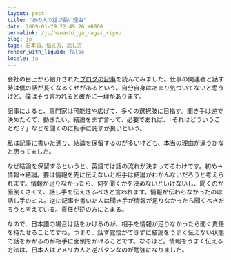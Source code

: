 ```yaml
---
layout: post
title: "あの人の話が長い理由"
date: 2009-01-29 22:49:26 +0000
permalink: /jp/hanashi_ga_nagai_riyuu
blog: jp
tags: 日本語、伝え方、話し方
render_with_liquid: false
locale: ja
---
```


<p>会社の目上から紹介された<a href="http://d.hatena.ne.jp/sotacafe/20090129/1233229769">ブログの記事</a>を読んでみました。仕事の関連者と話す時は僕の話が長くなるくせがあるという。自分自身はあまり気づいてないと思うけど、僕はそう言われると確かに一理があります。</p>

<p>記事によると、専門家は可能性や広げて、多くの選択肢に目指す。聞き手は逆で決めたくて、動きたい。結論をまず言って、必要であれば、「それはどういうことだ？」などを聞くのに相手に託すが良いという。</p>

<p>私は記事に書いた通り、結論を保留するのが多いけども、本当の理由が違うかなと思ってました。</p>

<p>なぜ結論を保留するというと、英語では話の流れが決まってるわけです。初め->情報->結論。要は情報を先に伝えないと相手は結論がわかんないだろうと考えられます。情報が足りなかったら、何を聞くかを決めないといけないし、聞くのが面倒くさくて、話し手を伝えきるべきと言われます。情報が伝わらなかったのは話し手のミス。逆に記事を書いた人は聞き手が情報が足りなかったら聞くべきだろうと考えている。責任が逆の方にとまる。</p>

<p>なので、日本語の場合は話をかけるのが、相手を情報が足りなかったら聞く責任を持たせることですね。つまり、話す覚悟ができずに結論をうまく伝えない状態で話をかかるのが相手に面倒をかけることです。なるほど。情報をうまく伝える方法は、日本人はアメリカ人と逆パタンなのが勉強になりました。</p>

